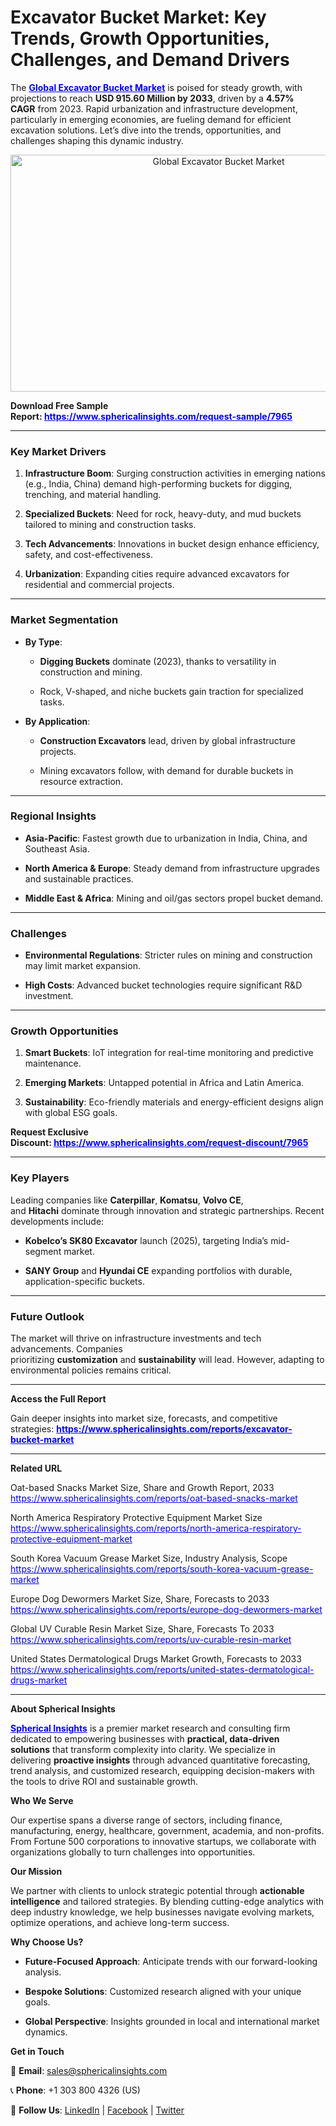 <h1 class="entry-title">Excavator Bucket Market: Key Trends, Growth Opportunities, Challenges, and Demand Drivers</h1>
<p>The <span style="color: #0000ff;"><strong><a style="color: #0000ff;" href="https://www.sphericalinsights.com/reports/excavator-bucket-market" target="_blank">Global Excavator Bucket Market</a></strong></span>&nbsp;is poised for steady growth, with projections to reach&nbsp;<strong>USD 915.60 Million by 2033</strong>, driven by a&nbsp;<strong>4.57% CAGR</strong>&nbsp;from 2023. Rapid urbanization and infrastructure development, particularly in emerging economies, are fueling demand for efficient excavation solutions. Let&rsquo;s dive into the trends, opportunities, and challenges shaping this dynamic industry.</p>
<p style="text-align: center;"><img src="https://www.sphericalinsights.com/images/rd/global-excavator-bucket-market.png" alt="Global Excavator Bucket Market" width="650" height="379" /></p>
<p><strong>Download Free Sample Report:&nbsp;<span style="color: #0000ff;"><a style="color: #0000ff;" href="https://www.sphericalinsights.com/request-sample/7965" target="_blank">https://www.sphericalinsights.com/request-sample/7965</a></span></strong></p>
<hr />
<h3><strong>Key Market Drivers</strong></h3>
<ol start="1">
<li>
<p><strong>Infrastructure Boom</strong>: Surging construction activities in emerging nations (e.g., India, China) demand high-performing buckets for digging, trenching, and material handling.</p>
</li>
<li>
<p><strong>Specialized Buckets</strong>: Need for rock, heavy-duty, and mud buckets tailored to mining and construction tasks.</p>
</li>
<li>
<p><strong>Tech Advancements</strong>: Innovations in bucket design enhance efficiency, safety, and cost-effectiveness.</p>
</li>
<li>
<p><strong>Urbanization</strong>: Expanding cities require advanced excavators for residential and commercial projects.</p>
</li>
</ol>
<hr />
<h3><strong>Market Segmentation</strong></h3>
<ul>
<li>
<p><strong>By Type</strong>:</p>
<ul>
<li>
<p><strong>Digging Buckets</strong>&nbsp;dominate (2023), thanks to versatility in construction and mining.</p>
</li>
<li>
<p>Rock, V-shaped, and niche buckets gain traction for specialized tasks.</p>
</li>
</ul>
</li>
<li>
<p><strong>By Application</strong>:</p>
<ul>
<li>
<p><strong>Construction Excavators</strong>&nbsp;lead, driven by global infrastructure projects.</p>
</li>
<li>
<p>Mining excavators follow, with demand for durable buckets in resource extraction.</p>
</li>
</ul>
</li>
</ul>
<hr />
<h3><strong>Regional Insights</strong></h3>
<ul>
<li>
<p><strong>Asia-Pacific</strong>: Fastest growth due to urbanization in India, China, and Southeast Asia.</p>
</li>
<li>
<p><strong>North America &amp; Europe</strong>: Steady demand from infrastructure upgrades and sustainable practices.</p>
</li>
<li>
<p><strong>Middle East &amp; Africa</strong>: Mining and oil/gas sectors propel bucket demand.</p>
</li>
</ul>
<hr />
<h3><strong>Challenges</strong></h3>
<ul>
<li>
<p><strong>Environmental Regulations</strong>: Stricter rules on mining and construction may limit market expansion.</p>
</li>
<li>
<p><strong>High Costs</strong>: Advanced bucket technologies require significant R&amp;D investment.</p>
</li>
</ul>
<hr />
<h3><strong>Growth Opportunities</strong></h3>
<ol start="1">
<li>
<p><strong>Smart Buckets</strong>: IoT integration for real-time monitoring and predictive maintenance.</p>
</li>
<li>
<p><strong>Emerging Markets</strong>: Untapped potential in Africa and Latin America.</p>
</li>
<li>
<p><strong>Sustainability</strong>: Eco-friendly materials and energy-efficient designs align with global ESG goals.</p>
</li>
</ol>
<p><strong>Request Exclusive Discount:&nbsp;<span style="color: #0000ff;"><a style="color: #0000ff;" href="https://www.sphericalinsights.com/request-discount/7965" target="_blank">https://www.sphericalinsights.com/request-discount/7965</a></span></strong></p>
<hr />
<h3><strong>Key Players</strong></h3>
<p>Leading companies like&nbsp;<strong>Caterpillar</strong>,&nbsp;<strong>Komatsu</strong>,&nbsp;<strong>Volvo CE</strong>, and&nbsp;<strong>Hitachi</strong>&nbsp;dominate through innovation and strategic partnerships. Recent developments include:</p>
<ul>
<li>
<p><strong>Kobelco&rsquo;s SK80 Excavator</strong>&nbsp;launch (2025), targeting India&rsquo;s mid-segment market.</p>
</li>
<li>
<p><strong>SANY Group</strong>&nbsp;and&nbsp;<strong>Hyundai CE</strong>&nbsp;expanding portfolios with durable, application-specific buckets.</p>
</li>
</ul>
<hr />
<h3><strong>Future Outlook</strong></h3>
<p>The market will thrive on infrastructure investments and tech advancements. Companies prioritizing&nbsp;<strong>customization</strong>&nbsp;and&nbsp;<strong>sustainability</strong>&nbsp;will lead. However, adapting to environmental policies remains critical.</p>
<hr />
<p><strong>Access the Full Report</strong></p>
<p>Gain deeper insights into market size, forecasts, and competitive strategies:&nbsp;<span style="color: #0000ff;"><strong><a style="color: #0000ff;" href="https://www.sphericalinsights.com/reports/excavator-bucket-market" target="_blank" rel="noreferrer">https://www.sphericalinsights.com/reports/excavator-bucket-market</a></strong></span></p>
<hr />
<p><strong>Related URL</strong></p>
<p>Oat-based Snacks Market Size, Share and Growth Report, 2033<br /><span style="color: #0000ff;"><a style="color: #0000ff;" href="https://www.sphericalinsights.com/reports/oat-based-snacks-market">https://www.sphericalinsights.com/reports/oat-based-snacks-market</a>&nbsp;</span></p>
<p>North America Respiratory Protective Equipment Market Size<br /><span style="color: #0000ff;"><a style="color: #0000ff;" href="https://www.sphericalinsights.com/reports/north-america-respiratory-protective-equipment-market">https://www.sphericalinsights.com/reports/north-america-respiratory-protective-equipment-market</a>&nbsp;</span></p>
<p>South Korea Vacuum Grease Market Size, Industry Analysis, Scope&nbsp;<br /><span style="color: #0000ff;"><a style="color: #0000ff;" href="https://www.sphericalinsights.com/reports/south-korea-vacuum-grease-market">https://www.sphericalinsights.com/reports/south-korea-vacuum-grease-market</a>&nbsp;</span></p>
<p>Europe Dog Dewormers Market Size, Share, Forecasts to 2033<br /><span style="color: #0000ff;"><a style="color: #0000ff;" href="https://www.sphericalinsights.com/reports/europe-dog-dewormers-market">https://www.sphericalinsights.com/reports/europe-dog-dewormers-market</a>&nbsp;</span></p>
<p>Global UV Curable Resin Market Size, Share, Forecasts To 2033<br /><span style="color: #0000ff;"><a style="color: #0000ff;" href="https://www.sphericalinsights.com/reports/uv-curable-resin-market">https://www.sphericalinsights.com/reports/uv-curable-resin-market</a>&nbsp;</span></p>
<p>United States Dermatological Drugs Market Growth, Forecasts to 2033<br /><span style="color: #0000ff;"><a style="color: #0000ff;" href="https://www.sphericalinsights.com/reports/united-states-dermatological-drugs-market">https://www.sphericalinsights.com/reports/united-states-dermatological-drugs-market</a>&nbsp;</span></p>
<hr />
<p><strong>About Spherical Insights</strong></p>
<p><span style="color: #0000ff;"><strong><a style="color: #0000ff;" href="https://www.sphericalinsights.com" target="_blank">Spherical Insights</a></strong></span> is a premier market research and consulting firm dedicated to empowering businesses with&nbsp;<strong>practical, data-driven solutions</strong>&nbsp;that transform complexity into clarity. We specialize in delivering&nbsp;<strong>proactive insights</strong>&nbsp;through advanced quantitative forecasting, trend analysis, and customized research, equipping decision-makers with the tools to drive ROI and sustainable growth.</p>
<p><strong>Who We Serve</strong></p>
<p>Our expertise spans a diverse range of sectors, including finance, manufacturing, energy, healthcare, government, academia, and non-profits. From Fortune 500 corporations to innovative startups, we collaborate with organizations globally to turn challenges into opportunities.</p>
<p><strong>Our Mission</strong></p>
<p>We partner with clients to unlock strategic potential through&nbsp;<strong>actionable intelligence</strong>&nbsp;and tailored strategies. By blending cutting-edge analytics with deep industry knowledge, we help businesses navigate evolving markets, optimize operations, and achieve long-term success.</p>
<p><strong>Why Choose Us?</strong></p>
<ul>
<li>
<p><strong>Future-Focused Approach</strong>: Anticipate trends with our forward-looking analysis.</p>
</li>
<li>
<p><strong>Bespoke Solutions</strong>: Customized research aligned with your unique goals.</p>
</li>
<li>
<p><strong>Global Perspective</strong>: Insights grounded in local and international market dynamics.</p>
</li>
</ul>
<p><strong>Get in Touch</strong></p>
<p>📧&nbsp;<strong>Email</strong>:&nbsp;<a href="mailto:sales@sphericalinsights.com" target="_blank" rel="noreferrer">sales@sphericalinsights.com</a></p>
<p>📞&nbsp;<strong>Phone</strong>: +1 303 800 4326 (US)</p>
<p>🔗&nbsp;<strong>Follow Us</strong>: <a href="https://www.linkedin.com/company/spherical-insight/"><u>LinkedIn</u></a>&nbsp;|&nbsp;<a href="https://www.facebook.com/sphericalinsights22"><u>Facebook</u></a>&nbsp;|&nbsp;<a href="https://twitter.com/SInsights_US"><u>Twitter</u></a></p>
